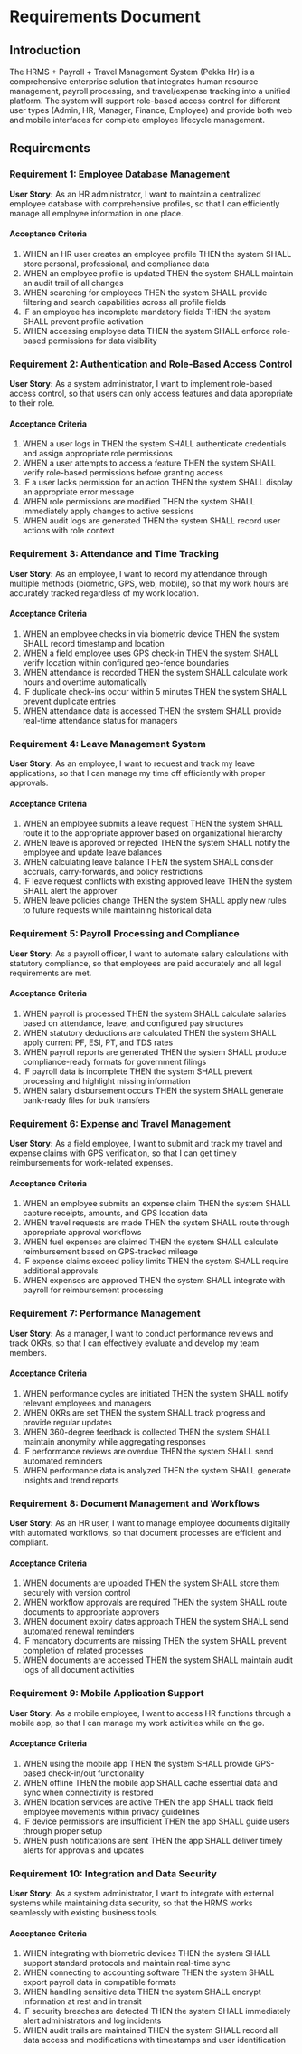 # Requirements Document

## Introduction

The HRMS + Payroll + Travel Management System (Pekka Hr) is a comprehensive enterprise solution that integrates human resource management, payroll processing, and travel/expense tracking into a unified platform. The system will support role-based access control for different user types (Admin, HR, Manager, Finance, Employee) and provide both web and mobile interfaces for complete employee lifecycle management.

## Requirements

### Requirement 1: Employee Database Management

**User Story:** As an HR administrator, I want to maintain a centralized employee database with comprehensive profiles, so that I can efficiently manage all employee information in one place.

#### Acceptance Criteria

1. WHEN an HR user creates an employee profile THEN the system SHALL store personal, professional, and compliance data
2. WHEN an employee profile is updated THEN the system SHALL maintain an audit trail of all changes
3. WHEN searching for employees THEN the system SHALL provide filtering and search capabilities across all profile fields
4. IF an employee has incomplete mandatory fields THEN the system SHALL prevent profile activation
5. WHEN accessing employee data THEN the system SHALL enforce role-based permissions for data visibility

### Requirement 2: Authentication and Role-Based Access Control

**User Story:** As a system administrator, I want to implement role-based access control, so that users can only access features and data appropriate to their role.

#### Acceptance Criteria

1. WHEN a user logs in THEN the system SHALL authenticate credentials and assign appropriate role permissions
2. WHEN a user attempts to access a feature THEN the system SHALL verify role-based permissions before granting access
3. IF a user lacks permission for an action THEN the system SHALL display an appropriate error message
4. WHEN role permissions are modified THEN the system SHALL immediately apply changes to active sessions
5. WHEN audit logs are generated THEN the system SHALL record user actions with role context

### Requirement 3: Attendance and Time Tracking

**User Story:** As an employee, I want to record my attendance through multiple methods (biometric, GPS, web, mobile), so that my work hours are accurately tracked regardless of my work location.

#### Acceptance Criteria

1. WHEN an employee checks in via biometric device THEN the system SHALL record timestamp and location
2. WHEN a field employee uses GPS check-in THEN the system SHALL verify location within configured geo-fence boundaries
3. WHEN attendance is recorded THEN the system SHALL calculate work hours and overtime automatically
4. IF duplicate check-ins occur within 5 minutes THEN the system SHALL prevent duplicate entries
5. WHEN attendance data is accessed THEN the system SHALL provide real-time attendance status for managers

### Requirement 4: Leave Management System

**User Story:** As an employee, I want to request and track my leave applications, so that I can manage my time off efficiently with proper approvals.

#### Acceptance Criteria

1. WHEN an employee submits a leave request THEN the system SHALL route it to the appropriate approver based on organizational hierarchy
2. WHEN leave is approved or rejected THEN the system SHALL notify the employee and update leave balances
3. WHEN calculating leave balance THEN the system SHALL consider accruals, carry-forwards, and policy restrictions
4. IF leave request conflicts with existing approved leave THEN the system SHALL alert the approver
5. WHEN leave policies change THEN the system SHALL apply new rules to future requests while maintaining historical data

### Requirement 5: Payroll Processing and Compliance

**User Story:** As a payroll officer, I want to automate salary calculations with statutory compliance, so that employees are paid accurately and all legal requirements are met.

#### Acceptance Criteria

1. WHEN payroll is processed THEN the system SHALL calculate salaries based on attendance, leave, and configured pay structures
2. WHEN statutory deductions are calculated THEN the system SHALL apply current PF, ESI, PT, and TDS rates
3. WHEN payroll reports are generated THEN the system SHALL produce compliance-ready formats for government filings
4. IF payroll data is incomplete THEN the system SHALL prevent processing and highlight missing information
5. WHEN salary disbursement occurs THEN the system SHALL generate bank-ready files for bulk transfers

### Requirement 6: Expense and Travel Management

**User Story:** As a field employee, I want to submit and track my travel and expense claims with GPS verification, so that I can get timely reimbursements for work-related expenses.

#### Acceptance Criteria

1. WHEN an employee submits an expense claim THEN the system SHALL capture receipts, amounts, and GPS location data
2. WHEN travel requests are made THEN the system SHALL route through appropriate approval workflows
3. WHEN fuel expenses are claimed THEN the system SHALL calculate reimbursement based on GPS-tracked mileage
4. IF expense claims exceed policy limits THEN the system SHALL require additional approvals
5. WHEN expenses are approved THEN the system SHALL integrate with payroll for reimbursement processing

### Requirement 7: Performance Management

**User Story:** As a manager, I want to conduct performance reviews and track OKRs, so that I can effectively evaluate and develop my team members.

#### Acceptance Criteria

1. WHEN performance cycles are initiated THEN the system SHALL notify relevant employees and managers
2. WHEN OKRs are set THEN the system SHALL track progress and provide regular updates
3. WHEN 360-degree feedback is collected THEN the system SHALL maintain anonymity while aggregating responses
4. IF performance reviews are overdue THEN the system SHALL send automated reminders
5. WHEN performance data is analyzed THEN the system SHALL generate insights and trend reports

### Requirement 8: Document Management and Workflows

**User Story:** As an HR user, I want to manage employee documents digitally with automated workflows, so that document processes are efficient and compliant.

#### Acceptance Criteria

1. WHEN documents are uploaded THEN the system SHALL store them securely with version control
2. WHEN workflow approvals are required THEN the system SHALL route documents to appropriate approvers
3. WHEN document expiry dates approach THEN the system SHALL send automated renewal reminders
4. IF mandatory documents are missing THEN the system SHALL prevent completion of related processes
5. WHEN documents are accessed THEN the system SHALL maintain audit logs of all document activities

### Requirement 9: Mobile Application Support

**User Story:** As a mobile employee, I want to access HR functions through a mobile app, so that I can manage my work activities while on the go.

#### Acceptance Criteria

1. WHEN using the mobile app THEN the system SHALL provide GPS-based check-in/out functionality
2. WHEN offline THEN the mobile app SHALL cache essential data and sync when connectivity is restored
3. WHEN location services are active THEN the app SHALL track field employee movements within privacy guidelines
4. IF device permissions are insufficient THEN the app SHALL guide users through proper setup
5. WHEN push notifications are sent THEN the app SHALL deliver timely alerts for approvals and updates

### Requirement 10: Integration and Data Security

**User Story:** As a system administrator, I want to integrate with external systems while maintaining data security, so that the HRMS works seamlessly with existing business tools.

#### Acceptance Criteria

1. WHEN integrating with biometric devices THEN the system SHALL support standard protocols and maintain real-time sync
2. WHEN connecting to accounting software THEN the system SHALL export payroll data in compatible formats
3. WHEN handling sensitive data THEN the system SHALL encrypt information at rest and in transit
4. IF security breaches are detected THEN the system SHALL immediately alert administrators and log incidents
5. WHEN audit trails are maintained THEN the system SHALL record all data access and modifications with timestamps and user identification